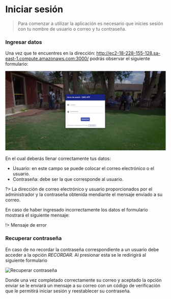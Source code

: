 # Iniciar sesión
> Para comenzar a utilizar la aplicación es necesario que inicies sesión con tu nombre de usuario o correo y tu contraseña. 

### Ingresar datos
Una vez que te encuentres en la dirección: http://ec2-18-228-155-128.sa-east-1.compute.amazonaws.com:3000/ podrás observar el siguiente formulario:

![Login](../_media/login/login_form.PNG)

En el cual deberás llenar correctamente tus datos:
- Usuario: en este campo se puede colocar el correo electrónico o el usuario.
- Contraseña: debe ser la que corresponde al usuario.

?> La dirección de correo electrónico y usuario proporcionados por el administrador y la contraseña obtenida mendiante el mensaje enviado a su correo.

En caso de haber ingresado incorrectamente los datos el formulario mostrará el siguiente mensaje:

!> Mensaje de error

### Recuperar contraseña

En caso de no recordar la contraseña correspondiente a un usuario debe acceder a la opción *RECORDAR*. Al presionar esta se le redirigirá al siguiente formulario

![Recuperar contraseña](../_media/login/recuperar_contraseña.PNG#center "Recuperar contraseña")

Donde una vez completado correctamente su correo y aceptado la opción enviar se le enviará un mensaje a su correo con un código de verificación que le permitirá iniciar sesión y reestablecer su contraseña.
